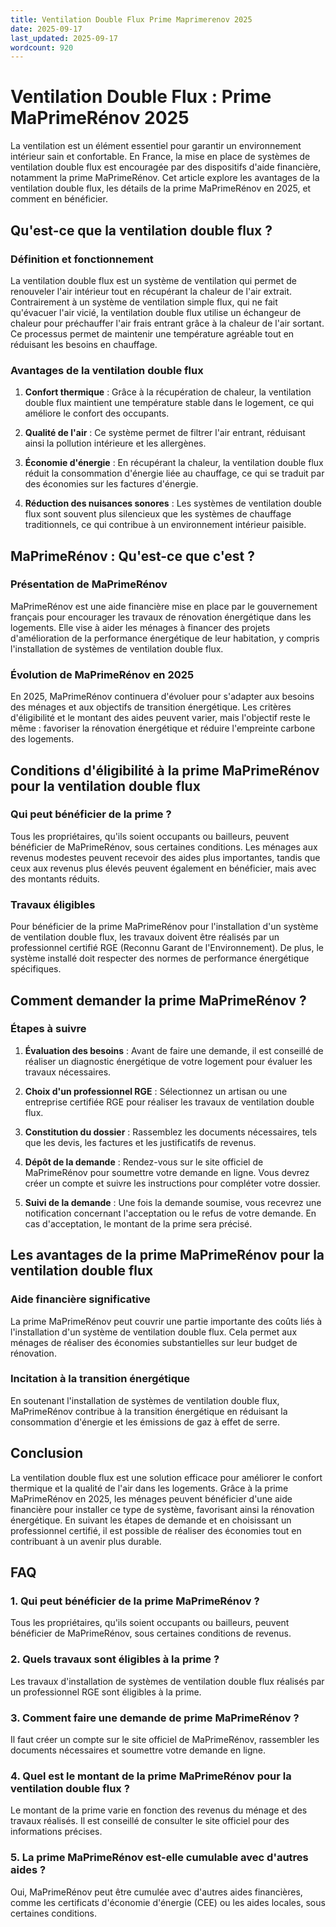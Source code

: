 ```yaml
---
title: Ventilation Double Flux Prime Maprimerenov 2025
date: 2025-09-17
last_updated: 2025-09-17
wordcount: 920
---
```


# Ventilation Double Flux : Prime MaPrimeRénov 2025

La ventilation est un élément essentiel pour garantir un environnement intérieur sain et confortable. En France, la mise en place de systèmes de ventilation double flux est encouragée par des dispositifs d'aide financière, notamment la prime MaPrimeRénov. Cet article explore les avantages de la ventilation double flux, les détails de la prime MaPrimeRénov en 2025, et comment en bénéficier.

## Qu'est-ce que la ventilation double flux ?

### Définition et fonctionnement

La ventilation double flux est un système de ventilation qui permet de renouveler l'air intérieur tout en récupérant la chaleur de l'air extrait. Contrairement à un système de ventilation simple flux, qui ne fait qu'évacuer l'air vicié, la ventilation double flux utilise un échangeur de chaleur pour préchauffer l'air frais entrant grâce à la chaleur de l'air sortant. Ce processus permet de maintenir une température agréable tout en réduisant les besoins en chauffage.

### Avantages de la ventilation double flux

1. **Confort thermique** : Grâce à la récupération de chaleur, la ventilation double flux maintient une température stable dans le logement, ce qui améliore le confort des occupants.

2. **Qualité de l'air** : Ce système permet de filtrer l'air entrant, réduisant ainsi la pollution intérieure et les allergènes.

3. **Économie d'énergie** : En récupérant la chaleur, la ventilation double flux réduit la consommation d'énergie liée au chauffage, ce qui se traduit par des économies sur les factures d'énergie.

4. **Réduction des nuisances sonores** : Les systèmes de ventilation double flux sont souvent plus silencieux que les systèmes de chauffage traditionnels, ce qui contribue à un environnement intérieur paisible.

## MaPrimeRénov : Qu'est-ce que c'est ?

### Présentation de MaPrimeRénov

MaPrimeRénov est une aide financière mise en place par le gouvernement français pour encourager les travaux de rénovation énergétique dans les logements. Elle vise à aider les ménages à financer des projets d'amélioration de la performance énergétique de leur habitation, y compris l'installation de systèmes de ventilation double flux.

### Évolution de MaPrimeRénov en 2025

En 2025, MaPrimeRénov continuera d'évoluer pour s'adapter aux besoins des ménages et aux objectifs de transition énergétique. Les critères d'éligibilité et le montant des aides peuvent varier, mais l'objectif reste le même : favoriser la rénovation énergétique et réduire l'empreinte carbone des logements.

## Conditions d'éligibilité à la prime MaPrimeRénov pour la ventilation double flux

### Qui peut bénéficier de la prime ?

Tous les propriétaires, qu'ils soient occupants ou bailleurs, peuvent bénéficier de MaPrimeRénov, sous certaines conditions. Les ménages aux revenus modestes peuvent recevoir des aides plus importantes, tandis que ceux aux revenus plus élevés peuvent également en bénéficier, mais avec des montants réduits.

### Travaux éligibles

Pour bénéficier de la prime MaPrimeRénov pour l'installation d'un système de ventilation double flux, les travaux doivent être réalisés par un professionnel certifié RGE (Reconnu Garant de l'Environnement). De plus, le système installé doit respecter des normes de performance énergétique spécifiques.

## Comment demander la prime MaPrimeRénov ?

### Étapes à suivre

1. **Évaluation des besoins** : Avant de faire une demande, il est conseillé de réaliser un diagnostic énergétique de votre logement pour évaluer les travaux nécessaires.

2. **Choix d'un professionnel RGE** : Sélectionnez un artisan ou une entreprise certifiée RGE pour réaliser les travaux de ventilation double flux.

3. **Constitution du dossier** : Rassemblez les documents nécessaires, tels que les devis, les factures et les justificatifs de revenus.

4. **Dépôt de la demande** : Rendez-vous sur le site officiel de MaPrimeRénov pour soumettre votre demande en ligne. Vous devrez créer un compte et suivre les instructions pour compléter votre dossier.

5. **Suivi de la demande** : Une fois la demande soumise, vous recevrez une notification concernant l'acceptation ou le refus de votre demande. En cas d'acceptation, le montant de la prime sera précisé.

## Les avantages de la prime MaPrimeRénov pour la ventilation double flux

### Aide financière significative

La prime MaPrimeRénov peut couvrir une partie importante des coûts liés à l'installation d'un système de ventilation double flux. Cela permet aux ménages de réaliser des économies substantielles sur leur budget de rénovation.

### Incitation à la transition énergétique

En soutenant l'installation de systèmes de ventilation double flux, MaPrimeRénov contribue à la transition énergétique en réduisant la consommation d'énergie et les émissions de gaz à effet de serre.

## Conclusion

La ventilation double flux est une solution efficace pour améliorer le confort thermique et la qualité de l'air dans les logements. Grâce à la prime MaPrimeRénov en 2025, les ménages peuvent bénéficier d'une aide financière pour installer ce type de système, favorisant ainsi la rénovation énergétique. En suivant les étapes de demande et en choisissant un professionnel certifié, il est possible de réaliser des économies tout en contribuant à un avenir plus durable.

## FAQ

### 1. Qui peut bénéficier de la prime MaPrimeRénov ?

Tous les propriétaires, qu'ils soient occupants ou bailleurs, peuvent bénéficier de MaPrimeRénov, sous certaines conditions de revenus.

### 2. Quels travaux sont éligibles à la prime ?

Les travaux d'installation de systèmes de ventilation double flux réalisés par un professionnel RGE sont éligibles à la prime.

### 3. Comment faire une demande de prime MaPrimeRénov ?

Il faut créer un compte sur le site officiel de MaPrimeRénov, rassembler les documents nécessaires et soumettre votre demande en ligne.

### 4. Quel est le montant de la prime MaPrimeRénov pour la ventilation double flux ?

Le montant de la prime varie en fonction des revenus du ménage et des travaux réalisés. Il est conseillé de consulter le site officiel pour des informations précises.

### 5. La prime MaPrimeRénov est-elle cumulable avec d'autres aides ?

Oui, MaPrimeRénov peut être cumulée avec d'autres aides financières, comme les certificats d'économie d'énergie (CEE) ou les aides locales, sous certaines conditions.